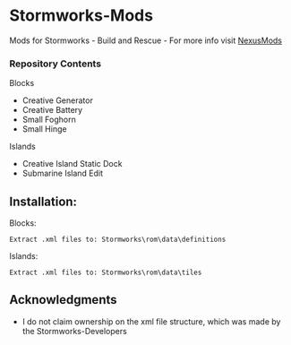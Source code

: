 # Stormworks-Mods
Mods for Stormworks - Build and Rescue - For more info visit [NexusMods](https://www.nexusmods.com/stormworksbuildandrescue/users/70609808?tab=user+files)

### Repository Contents
Blocks
* Creative Generator
* Creative Battery
* Small Foghorn
* Small Hinge

Islands
* Creative Island Static Dock
* Submarine Island Edit

## Installation:

Blocks:
```
Extract .xml files to: Stormworks\rom\data\definitions
```

Islands:
```
Extract .xml files to: Stormworks\rom\data\tiles
```

## Acknowledgments
* I do not claim ownership on the xml file structure, which was made by the Stormworks-Developers
